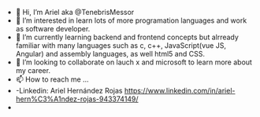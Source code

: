 - 👋 Hi, I’m Ariel aka @TenebrisMessor
- 👀 I’m interested in learn lots of more programation languages and work as software developer.
- 🌱 I’m currently learning backend and frontend concepts but alrready familiar with many languages such as c, c++, JavaScript(vue JS, Angular) and assembly languages, as well html5 and CSS.
- 💞️ I’m looking to collaborate on lauch x and microsoft to learn more about my career. 
- 📫 How to reach me ...
-   -Linkedin: Ariel Hernández Rojas https://www.linkedin.com/in/ariel-hern%C3%A1ndez-rojas-943374149/
-   

<!---
TenebrisMessor/TenebrisMessor is a ✨ special ✨ repository because its `README.md` (this file) appears on your GitHub profile.
You can click the Preview link to take a look at your changes.
--->
